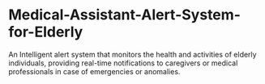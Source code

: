 # Medical-Assistant-Alert-System-for-Elderly
An Intelligent alert system that monitors the health and activities of elderly individuals, providing real-time notifications to caregivers or medical professionals in case of emergencies or anomalies.
